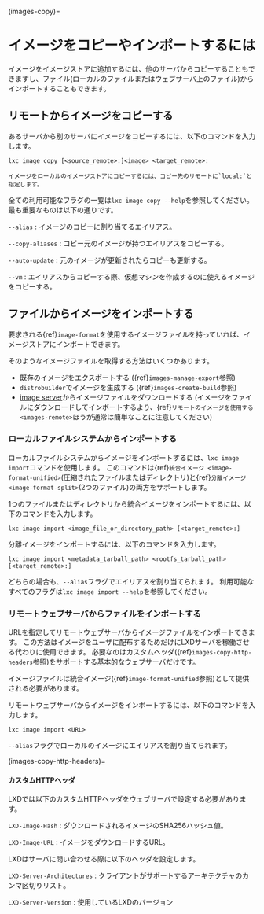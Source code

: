 (images-copy)=
# イメージをコピーやインポートするには

イメージをイメージストアに追加するには、他のサーバからコピーすることもできますし、ファイル(ローカルのファイルまたはウェブサーバ上のファイル)からインポートすることもできます。

## リモートからイメージをコピーする

あるサーバから別のサーバにイメージをコピーするには、以下のコマンドを入力します。

    lxc image copy [<source_remote>:]<image> <target_remote>:

```{note}
イメージをローカルのイメージストアにコピーするには、コピー先のリモートに`local:`と指定します。
```

全ての利用可能なフラグの一覧は`lxc image copy --help`を参照してください。
最も重要なものは以下の通りです。

`--alias`
: イメージのコピーに割り当てるエイリアス。

`--copy-aliases`
: コピー元のイメージが持つエイリアスをコピーする。

`--auto-update`
: 元のイメージが更新されたらコピーも更新する。

`--vm`
: エイリアスからコピーする際、仮想マシンを作成するのに使えるイメージをコピーする。

## ファイルからイメージをインポートする

要求される{ref}`image-format`を使用するイメージファイルを持っていれば、イメージストアにインポートできます。

そのようなイメージファイルを取得する方法はいくつかあります。

- 既存のイメージをエクスポートする ({ref}`images-manage-export`参照)
- `distrobuilder`でイメージを生成する ({ref}`images-create-build`参照)
- [image server](https://images.linuxcontainers.org/images/)からイメージファイルをダウンロードする (イメージをファイルにダウンロードしてインポートするより、{ref}`リモートのイメージを使用する <images-remote>`ほうが通常は簡単なことに注意してください)

### ローカルファイルシステムからインポートする

ローカルファイルシステムからイメージをインポートするには、`lxc image import`コマンドを使用します。
このコマンドは{ref}`統合イメージ <image-format-unified>`(圧縮されたファイルまたはディレクトリ)と{ref}`分離イメージ <image-format-split>`(2つのファイル)の両方をサポートします。

1つのファイルまたはディレクトリから統合イメージをインポートするには、以下のコマンドを入力します。

    lxc image import <image_file_or_directory_path> [<target_remote>:]

分離イメージをインポートするには、以下のコマンドを入力します。

    lxc image import <metadata_tarball_path> <rootfs_tarball_path> [<target_remote>:]

どちらの場合も、`--alias`フラグでエイリアスを割り当てられます。
利用可能なすべてのフラグは`lxc image import --help`を参照してください。

### リモートウェブサーバからファイルをインポートする

URLを指定してリモートウェブサーバからイメージファイルをインポートできます。
この方法はイメージをユーザに配布するためだけにLXDサーバを稼働させる代わりに使用できます。
必要なのはカスタムヘッダ({ref}`images-copy-http-headers`参照)をサポートする基本的なウェブサーバだけです。

イメージファイルは統合イメージ({ref}`image-format-unified`参照)として提供される必要があります。

リモートウェブサーバからイメージをインポートするには、以下のコマンドを入力します。

    lxc image import <URL>

`--alias`フラグでローカルのイメージにエイリアスを割り当てられます。

(images-copy-http-headers)=
#### カスタムHTTPヘッダ

LXDでは以下のカスタムHTTPヘッダをウェブサーバで設定する必要があります。

`LXD-Image-Hash`
: ダウンロードされるイメージのSHA256ハッシュ値。

`LXD-Image-URL`
: イメージをダウンロードするURL。

LXDはサーバに問い合わせる際に以下のヘッダを設定します。

`LXD-Server-Architectures`
: クライアントがサポートするアーキテクチャのカンマ区切りリスト。

`LXD-Server-Version`
: 使用しているLXDのバージョン
